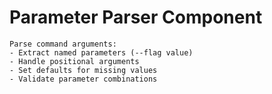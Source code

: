 # Parameter Parser Component

```
Parse command arguments:
- Extract named parameters (--flag value)
- Handle positional arguments
- Set defaults for missing values
- Validate parameter combinations
```